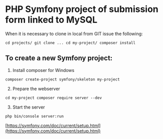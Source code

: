 # PHP Symfony project of submission form linked to MySQL


When it is necessary to clone in local from GIT issue the following:

~~~~~~~~~~~~~~~~~~~~~~~~~~~~~~~~~~~~~~~~~~~~~~~~~~~~~~~~~~~~~~~~~~~~~~~~~~~~~~~~
cd projects/ git clone ... cd my-project/ composer install
~~~~~~~~~~~~~~~~~~~~~~~~~~~~~~~~~~~~~~~~~~~~~~~~~~~~~~~~~~~~~~~~~~~~~~~~~~~~~~~~

## To create a new Symfony project:

1. Install composer for Windows
~~~~~~~~~~~~~~~~~~~~~~~~~~~~~~~~~~~~~~~~~~~~~~~~~~~~~~~~~~~~~~~~~~~~~~~~~~~~~~~~
composer create-project symfony/skeleton my-project
~~~~~~~~~~~~~~~~~~~~~~~~~~~~~~~~~~~~~~~~~~~~~~~~~~~~~~~~~~~~~~~~~~~~~~~~~~~~~~~~
2. Prepare the webserver
~~~~~~~~~~~~~~~~~~~~~~~~~~~~~~~~~~~~~~~~~~~~~~~~~~~~~~~~~~~~~~~~~~~~~~~~~~~~~~~~
cd my-project composer require server --dev
~~~~~~~~~~~~~~~~~~~~~~~~~~~~~~~~~~~~~~~~~~~~~~~~~~~~~~~~~~~~~~~~~~~~~~~~~~~~~~~~
3. Start the server    
~~~~~~~~~~~~~~~~~~~~~~~~~~~~~~~~~~~~~~~~~~~~~~~~~~~~~~~~~~~~~~~~~~~~~~~~~~~~~~~~
php bin/console server:run
~~~~~~~~~~~~~~~~~~~~~~~~~~~~~~~~~~~~~~~~~~~~~~~~~~~~~~~~~~~~~~~~~~~~~~~~~~~~~~~~

[https://symfony.com/doc/current/setup.html](https://symfony.com/doc/current/setup.html)